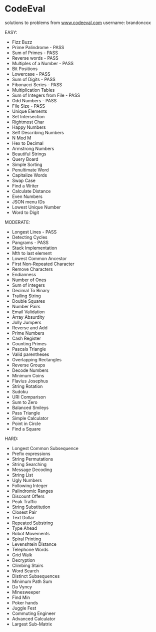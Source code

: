 CodeEval
========

solutions to problems from www.codeeval.com
username: brandoncox

EASY:
* Fizz Buzz
* Prime Palindrome - PASS
* Sum of Primes - PASS
* Reverse words - PASS
* Multiples of a Number - PASS
* Bit Positions
* Lowercase - PASS
* Sum of Digits - PASS
* Fibonacci Series - PASS
* Multiplication Tables
* Sum of Integers from File - PASS
* Odd Numbers - PASS
* File Size - PASS
* Unique Elements
* Set Intersection
* Rightmost Char
* Happy Numbers
* Self Describing Numbers
* N Mod M
* Hex to Decimal
* Armstrong Numbers
* Beautiful Strings
* Query Board
* Simple Sorting
* Penultimate Word
* Capitalize Words
* Swap Case
* Find a Writer
* Calculate Distance
* Even Numbers
* JSON menu IDs
* Lowest Unique Number
* Word to Digit

MODERATE:
* Longest Lines - PASS
* Detecting Cycles
* Pangrams - PASS
* Stack Implementation
* Mth to last element	
* Lowest Common Ancestor
* First Non-Repeated Character
* Remove Characters
* Endianness
* Number of Ones
* Sum of integers
* Decimal To Binary
* Trailing String
* Double Squares
* Number Pairs
* Email Validation
* Array Absurdity
* Jolly Jumpers
* Reverse and Add
* Prime Numbers
* Cash Register
* Counting Primes
* Pascals Triangle
* Valid parentheses
* Overlapping Rectangles
* Reverse Groups
* Decode Numbers
* Minimum Coins
* Flavius Josephus
* String Rotation	
* Sudoku	
* URI Comparison	
* Sum to Zero	
* Balanced Smileys
* Pass Triangle
* Simple Calculator
* Point in Circle	
* Find a Square

HARD:
* Longest Common Subsequence
* Prefix expressions	
* String Permutations	
* String Searching	
* Message Decoding	
* String List
* Ugly Numbers
* Following Integer
* Palindromic Ranges
* Discount Offers
* Peak Traffic
* String Substitution
* Closest Pair	
* Text Dollar	
* Repeated Substring
* Type Ahead	
* Robot Movements
* Spiral Printing
* Levenshtein Distance
* Telephone Words
* Grid Walk
* Decryption
* Climbing Stairs	
* Word Search	
* Distinct Subsequences
* Minimum Path Sum	
* Da Vyncy	
* Minesweeper
* Find Min	
* Poker hands
* Juggle Fest
* Commuting Engineer
* Advanced Calculator
* Largest Sub-Matrix